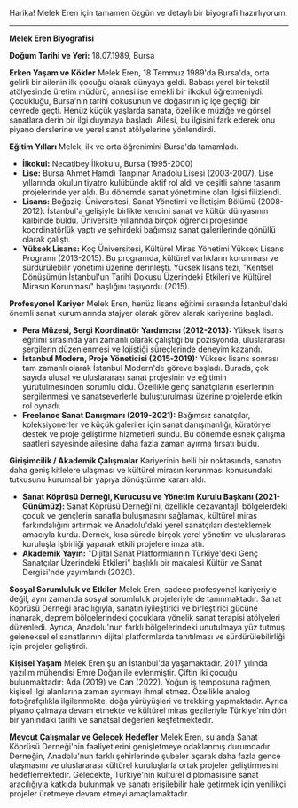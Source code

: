 Harika! Melek Eren için tamamen özgün ve detaylı bir biyografi hazırlıyorum.

---

**Melek Eren Biyografisi**

**Doğum Tarihi ve Yeri:** 18.07.1989, Bursa

**Erken Yaşam ve Kökler**
Melek Eren, 18 Temmuz 1989'da Bursa'da, orta gelirli bir ailenin ilk çocuğu olarak dünyaya geldi. Babası yerel bir tekstil atölyesinde üretim müdürü, annesi ise emekli bir ilkokul öğretmeniydi. Çocukluğu, Bursa'nın tarihi dokusunun ve doğasının iç içe geçtiği bir çevrede geçti. Henüz küçük yaşlarda sanata, özellikle müziğe ve görsel sanatlara derin bir ilgi duymaya başladı. Ailesi, bu ilgisini fark ederek onu piyano derslerine ve yerel sanat atölyelerine yönlendirdi.

**Eğitim Yılları**
Melek, ilk ve orta öğrenimini Bursa'da tamamladı.
*   **İlkokul:** Necatibey İlkokulu, Bursa (1995-2000)
*   **Lise:** Bursa Ahmet Hamdi Tanpınar Anadolu Lisesi (2003-2007). Lise yıllarında okulun tiyatro kulübünde aktif rol aldı ve çeşitli sahne tasarım projelerinde yer aldı. Bu dönemde sanat yönetimine olan ilgisi filizlendi.
*   **Lisans:** Boğaziçi Üniversitesi, Sanat Yönetimi ve İletişim Bölümü (2008-2012). İstanbul'a gelişiyle birlikte kendini sanat ve kültür dünyasının kalbinde buldu. Üniversite yıllarında birçok öğrenci projesinde koordinatörlük yaptı ve şehirdeki bağımsız sanat galerilerinde gönüllü olarak çalıştı.
*   **Yüksek Lisans:** Koç Üniversitesi, Kültürel Miras Yönetimi Yüksek Lisans Programı (2013-2015). Bu programda, kültürel varlıkların korunması ve sürdürülebilir yönetimi üzerine derinleşti. Yüksek lisans tezi, "Kentsel Dönüşümün İstanbul'un Tarihi Dokusu Üzerindeki Etkileri ve Kültürel Mirasın Korunması" başlığını taşıyordu (2015).

**Profesyonel Kariyer**
Melek Eren, henüz lisans eğitimi sırasında İstanbul'daki önemli sanat kurumlarında stajyer olarak görev alarak kariyerine başladı.
*   **Pera Müzesi, Sergi Koordinatör Yardımcısı (2012-2013):** Yüksek lisans eğitimi sırasında yarı zamanlı olarak çalıştığı bu pozisyonda, uluslararası sergilerin düzenlenmesi ve lojistiği süreçlerinde deneyim kazandı.
*   **İstanbul Modern, Proje Yöneticisi (2015-2019):** Yüksek lisans sonrası tam zamanlı olarak İstanbul Modern'de göreve başladı. Burada, çok sayıda ulusal ve uluslararası sanat projesinin ve eğitimin yürütülmesinden sorumlu oldu. Özellikle genç sanatçıların eserlerinin sergilenmesi ve sanatseverlerle buluşturulması üzerine projelerde etkin rol oynadı.
*   **Freelance Sanat Danışmanı (2019-2021):** Bağımsız sanatçılar, koleksiyonerler ve küçük galeriler için sanat danışmanlığı, küratöryel destek ve proje geliştirme hizmetleri sundu. Bu dönemde esnek çalışma saatleri sayesinde ailesine daha fazla zaman ayırma fırsatı buldu.

**Girişimcilik / Akademik Çalışmalar**
Kariyerinin belli bir noktasında, sanatın daha geniş kitlelere ulaşması ve kültürel mirasın korunması konusundaki tutkusunu kurumsal bir yapıya dönüştürme kararı aldı.
*   **Sanat Köprüsü Derneği, Kurucusu ve Yönetim Kurulu Başkanı (2021-Günümüz):** Sanat Köprüsü Derneği'ni, özellikle dezavantajlı bölgelerdeki çocuk ve gençlerin sanatla buluşmasını sağlamak, kültürel miras farkındalığını artırmak ve Anadolu'daki yerel sanatçıları desteklemek amacıyla kurdu. Dernek, kısa sürede birçok yerel yönetim ve uluslararası kuruluşla işbirliği yaparak etkili projelere imza attı.
*   **Akademik Yayın:** "Dijital Sanat Platformlarının Türkiye'deki Genç Sanatçılar Üzerindeki Etkileri" başlıklı bir makalesi Kültür ve Sanat Dergisi'nde yayımlandı (2020).

**Sosyal Sorumluluk ve Etkiler**
Melek Eren, sadece profesyonel kariyeriyle değil, aynı zamanda sosyal sorumluluk projeleriyle de tanınmaktadır. Sanat Köprüsü Derneği aracılığıyla, sanatın iyileştirici ve birleştirici gücüne inanarak, deprem bölgelerindeki çocuklara yönelik sanat terapisi atölyeleri düzenledi. Ayrıca, Anadolu'nun farklı bölgelerindeki unutulmaya yüz tutmuş geleneksel el sanatlarının dijital platformlarda tanıtılması ve sürdürülebilirliği için projeler geliştirdi.

**Kişisel Yaşam**
Melek Eren şu an İstanbul'da yaşamaktadır. 2017 yılında yazılım mühendisi Emre Doğan ile evlenmiştir. Çiftin iki çocuğu bulunmaktadır: Ada (2019) ve Can (2022). Yoğun iş temposuna rağmen, kişisel ilgi alanlarına zaman ayırmayı ihmal etmez. Özellikle analog fotoğrafçılıkla ilgilenmekte, doğa yürüyüşleri ve trekking yapmaktadır. Ayrıca piyano çalmaya devam etmekte ve kültürel miras gezileriyle Türkiye'nin dört bir yanındaki tarihi ve sanatsal değerleri keşfetmektedir.

**Mevcut Çalışmalar ve Gelecek Hedefler**
Melek Eren, şu anda Sanat Köprüsü Derneği'nin faaliyetlerini genişletmeye odaklanmış durumdadır. Derneğin, Anadolu'nun farklı şehirlerinde şubeler açarak daha fazla gence ulaşmasını ve uluslararası kültürel kuruluşlarla ortak projeler geliştirmesini hedeflemektedir. Gelecekte, Türkiye'nin kültürel diplomasisine sanat aracılığıyla katkıda bulunmak ve sanatı erişilebilir hale getirmek için yenilikçi projeler üretmeye devam etmeyi amaçlamaktadır.